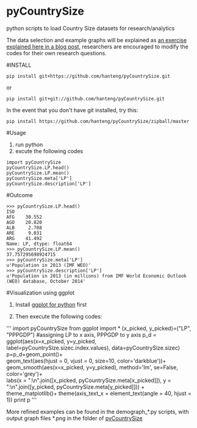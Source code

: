 pyCountrySize
=============

python scripts to load Country Size datasets for research/analytics

The data selection and example graphs will be explained as [an exercise explained here in a blog post](http://people.oii.ox.ac.uk/hanteng/to.be.determined), researchers are encouraged to modify the codes for their own research questions.


#INSTALL

	pip install git+https://github.com/hanteng/pyCountrySize.git

or

	pip install git+git://github.com/hanteng/pyCountrySize.git


In the event that you don't have git installed, try this:

	pip install https://github.com/hanteng/pyCountrySize/zipball/master


#Usage
1. run python
2. excute the following codes
```
import pyCountrySize
pyCountrySize.LP.head()
pyCountrySize.LP.mean()
pyCountrySize.meta['LP']
pyCountrySize.description['LP']
```

#Outcome
```
>>> pyCountrySize.LP.head()
ISO
AFG    30.552
AGO    20.820
ALB     2.788
ARE     9.031
ARG    41.492
Name: LP, dtype: float64
>>> pyCountrySize.LP.mean()
37.757295698924715
>>> pyCountrySize.meta['LP']
u'Population in 2013 (IMF WEO)'
>>> pyCountrySize.description['LP']
u'Population in 2013 (in millions) from IMF World Economic Outlook (WEO) database, October 2014'
```

#Visualization using ggplot
1. Install [ggplot for python](http://ggplot.yhathq.com/) first

2. Then execute the following codes:

'''
import pyCountrySize
from ggplot import *
(x_picked, y_picked)=("LP", "PPPGDP") #assigning LP to x axis, PPPGDP to y axis
p_d = ggplot(aes(x=x_picked, y=y_picked, label=pyCountrySize.sizec.index.values), data=pyCountrySize.sizec)
p=p_d+geom_point()+\
           geom_text(aes(hjust = 0, vjust = 0, size=10, color='darkblue'))+\
           geom_smooth(aes(x=x_picked, y=y_picked), method='lm', se=False, color='grey')+\
           labs(x = ":\n".join([x_picked, pyCountrySize.meta[x_picked]]), y = ":\n".join([y_picked, pyCountrySize.meta[y_picked]])) +\
           theme_matplotlib()+ theme(axis_text_x  = element_text(angle = 40, hjust = 1))
print p
'''

More refined examples can be found in the demograph_*.py scripts, with output graph files  *.png in the folder of [pyCountrySize](https://github.com/hanteng/pyCountrySize/tree/master/pyCountrySize)